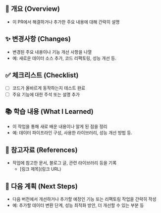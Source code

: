 ## 📝 개요 (Overview)
- 이 PR에서 해결하거나 추가한 주요 내용에 대해 간략히 설명

## ✨ 변경사항 (Changes)
- 변경된 주요 내용이나 기능 개선 사항을 나열
- 예: 새로운 데이터 소스 추가, 코드 리팩토링, 성능 개선 등.

## ✅ 체크리스트 (Checklist)
- [ ] 코드가 올바르게 동작하는지 테스트 완료
- [ ] 주요 기능에 대한 주석 또는 설명 추가

## 📚 학습 내용 (What I Learned)
- 이 작업을 통해 새로 배운 내용이나 알게 된 점을 정리
- 예: 데이터 파이프라인 구성, 사용한 라이브러리, 성능 개선 방법 등.

## 🔗 참고자료 (References)
- 작업에 참고한 문서, 블로그 글, 관련 라이브러리 등을 기록
  - [링크 제목](링크 URL)

## 🔄 다음 계획 (Next Steps)
- 다음 버전에서 개선하거나 추가할 예정인 기능 또는 리팩토링 작업을 간략히 작성
- 예: 추가할 데이터 변환 단계, 성능 최적화 방안, 더 개선할 수 있는 부분 등
